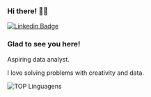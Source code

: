 ### Hi there! 👋🏻

[![Linkedin Badge](https://img.shields.io/badge/-LinkedIn-0e76a8?style=flat-square&logo=Linkedin&logoColor=white)](https://www.linkedin.com/in/joaosuhett/)


### Glad to see you here!

Aspiring data analyst. 

I love solving problems with creativity and data.


![TOP Linguagens](https://github-readme-stats.vercel.app/api/top-langs/?username=carvalhojm&layout=compact&theme=dracula)